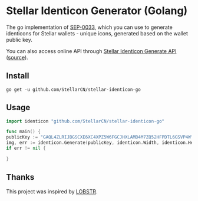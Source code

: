 # Stellar Identicon Generator (Golang)

The go implementation of [SEP-0033](https://github.com/stellar/stellar-protocol/blob/master/ecosystem/sep-0033.md),
which you can use to generate identicons for Stellar wallets - unique icons, generated based on the wallet public key.

You can also access online API
through [Stellar Identicon Generate API](https://stellar-identicon.herokuapp.com) ([source](https://github.com/overcat/stellar-identicon-api)).

## Install

```shell
go get -u github.com/StellarCN/stellar-identicon-go
```

## Usage

```go
import identicon "github.com/StellarCN/stellar-identicon-go"

func main() {
publicKey := "GAQL4ZLRIJBGSCXE6XC4XPZ5W6FGCJHXLAMB4M7ZQ52HFPDTL6GSVP4W"
img, err := identicon.Generate(publicKey, identicon.Width, identicon.Height)
if err != nil {

}
```

## Thanks

This project was inspired by [LOBSTR](https://github.com/Lobstrco).
